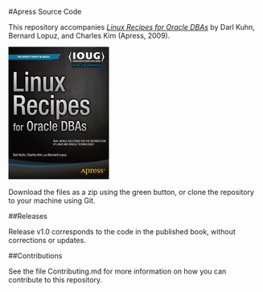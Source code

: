 #Apress Source Code

This repository accompanies [*Linux Recipes for Oracle DBAs*](http://www.apress.com/9781430215752) by Darl Kuhn, Bernard Lopuz, and Charles Kim (Apress, 2009).

![Cover image](9781430215752.jpg)

Download the files as a zip using the green button, or clone the repository to your machine using Git.

##Releases

Release v1.0 corresponds to the code in the published book, without corrections or updates.

##Contributions

See the file Contributing.md for more information on how you can contribute to this repository.
